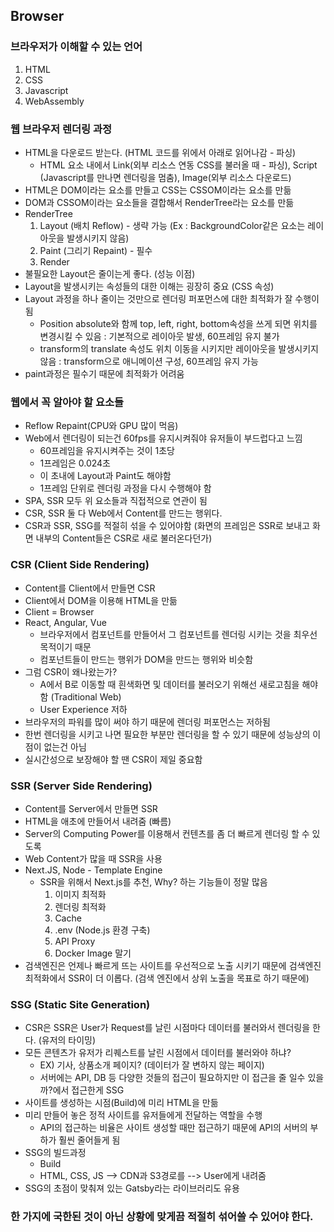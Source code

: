 ## Browser

### 브라우저가 이해할 수 있는 언어

1. HTML
2. CSS
3. Javascript
4. WebAssembly

### 웹 브라우저 렌더링 과정

- HTML을 다운로드 받는다. (HTML 코드를 위에서 아래로 읽어나감 - 파싱)
  - HTML 요소 내에서 Link(외부 리소스 연동 CSS를 불러올 때 - 파싱), Script (Javascript를 만나면 렌더링을 멈춤), Image(외부 리소스 다운로드)
- HTML은 DOM이라는 요소를 만들고 CSS는 CSSOM이라는 요소를 만듦
- DOM과 CSSOM이라는 요소들을 결합해서 RenderTree라는 요소를 만듦
- RenderTree
  1. Layout (배치 Reflow) - 생략 가능 (Ex : BackgroundColor같은 요소는 레이아웃을 발생시키지 않음)
  2. Paint (그리기 Repaint) - 필수
  3. Render
- 불필요한 Layout은 줄이는게 좋다. (성능 이점)
- Layout을 발생시키는 속성들의 대한 이해는 굉장히 중요 (CSS 속성)
- Layout 과정을 하나 줄이는 것만으로 렌더링 퍼포먼스에 대한 최적화가 잘 수행이 됨
  - Position absolute와 함께 top, left, right, bottom속성을 쓰게 되면 위치를 변경시킬 수 있음 : 기본적으로 레이아웃 발생, 60프레임 유지 불가
  - transform의 translate 속성도 위치 이동을 시키지만 레이아웃을 발생시키지 않음 : transform으로 애니메이션 구성, 60프레임 유지 가능
- paint과정은 필수기 때문에 최적화가 어려움

### 웹에서 꼭 알아야 할 요소들

- Reflow Repaint(CPU와 GPU 많이 먹음)
- Web에서 렌더링이 되는건 60fps를 유지시켜줘야 유저들이 부드럽다고 느낌
  - 60프레임을 유지시켜주는 것이 1초당
  - 1프레임은 0.024초
  - 이 초내에 Layout과 Paint도 해야함
  - 1프레임 단위로 렌더링 과정을 다시 수행해야 함
- SPA, SSR 모두 위 요소들과 직접적으로 연관이 됨
- CSR, SSR 둘 다 Web에서 Content를 만드는 행위다.
- CSR과 SSR, SSG를 적절히 섞을 수 있어야함 (화면의 프레임은 SSR로 보내고 화면 내부의 Content들은 CSR로 새로 불러온다던가)

### CSR (Client Side Rendering)

- Content를 Client에서 만들면 CSR
- Client에서 DOM을 이용해 HTML을 만듦
- Client = Browser
- React, Angular, Vue
  - 브라우저에서 컴포넌트를 만들어서 그 컴포넌트를 렌더링 시키는 것을 최우선 목적이기 때문
  - 컴포넌트들이 만드는 행위가 DOM을 만드는 행위와 비슷함
- 그럼 CSR이 왜나왔는가?
  - A에서 B로 이동할 때 흰색화면 및 데이터를 불러오기 위해선 새로고침을 해야함 (Traditional Web)
  - User Experience 저하
- 브라우저의 파워를 많이 써야 하기 때문에 렌더링 퍼포먼스는 저하됨
- 한번 렌더링을 시키고 나면 필요한 부분만 렌더링을 할 수 있기 때문에 성능상의 이점이 없는건 아님
- 실시간성으로 보장해야 할 땐 CSR이 제일 중요함

### SSR (Server Side Rendering)

- Content를 Server에서 만들면 SSR
- HTML을 애초에 만들어서 내려줌 (빠름)
- Server의 Computing Power를 이용해서 컨텐츠를 좀 더 빠르게 렌더링 할 수 있도록
- Web Content가 많을 때 SSR을 사용
- Next.JS, Node - Template Engine
  - SSR을 위해서 Next.js를 추천, Why? 하는 기능들이 정말 많음
    1. 이미지 최적화
    2. 렌더링 최적화
    3. Cache
    4. .env (Node.js 환경 구축)
    5. API Proxy
    6. Docker Image 말기
- 검색엔진은 언제나 빠르게 뜨는 사이트를 우선적으로 노출 시키기 때문에 검색엔진 최적화에서 SSR이 더 이롭다. (검색 엔진에서 상위 노출을 목표로 하기 때문에)

### SSG (Static Site Generation)

- CSR은 SSR은 User가 Request를 날린 시점마다 데이터를 불러와서 렌더링을 한다. (유저의 타이밍)
- 모든 콘텐츠가 유저가 리퀘스트를 날린 시점에서 데이터를 불러와야 하냐?
  - EX) 기사, 상품소개 페이지? (데이터가 잘 변하지 않는 페이지)
  - 서버에는 API, DB 등 다양한 것들의 접근이 필요하지만 이 접근을 줄 일수 있을까?에서 접근한게 SSG
- 사이트를 생성하는 시점(Build)에 미리 HTML을 만듦
- 미리 만들어 놓은 정적 사이트를 유저들에게 전달하는 역할을 수행
  - API의 접근하는 비율은 사이트 생성할 때만 접근하기 때문에 API의 서버의 부하가 훨씬 줄어들게 됨
- SSG의 빌드과정
  - Build
  - HTML, CSS, JS --> CDN과 S3경로를 --> User에게 내려줌
- SSG의 초점이 맞춰져 있는 Gatsby라는 라이브러리도 유용

### 한 가지에 국한된 것이 아닌 상황에 맞게끔 적절히 섞어쓸 수 있어야 한다.
